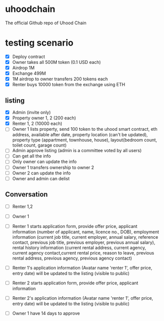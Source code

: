 # uhoodchain
The official Github repo of Uhood Chain

# testing scenario
- [x] Deploy contract
- [x] Owner takes all 500M token (0.1 USD each)
- [x] Airdrop 1M
- [x] Exchange 499M
- [x] 1M airdrop to owner transfers 200 tokens each
- [x] Renter buys 10000 token from the exchange using ETH

## listing
- [x] Admin (invite only)
- [x] Property owner 1, 2 (200 each)
- [x] Renter 1, 2 (10000 each)
- [ ] Owner 1 lists property, send 100 token to the uhood smart contract, eth address, available after date, property location (can't be updated), property type (appartment, townhouse, house), layout(bedroom count, toilet count, garage count)
- [ ] Admin approve listing (admin is a committee voted by all users)
- [ ] Can get all the info
- [ ] Only owner can update the info
- [ ] Owner 1 transfers ownership to owner 2
- [ ] Owner 2 can update the info
- [ ] Owner and admin can delist 

## Conversation
- [ ] Renter 1,2
- [ ] Owner 1
- [ ] Renter 1 starts application form, provide offer price, applicant information (number of applicant, name, licence no., DOB), employment information (current job title, current employer, annual salary, reference contact, previous job title, previous employer, previous annual salary), rental history information (current rental address, current agency, current agency contact,current rental price, reason to leave, previous rental address, previous agency, previous agency contact) 
- [ ] Renter 1's application information (Avatar name 'renter 1', offer price, entry date) will be updated to the listing (visible to public)
- [ ] Renter 2 starts application form, provide offer price, applicant information
- [ ] Renter 2's application information (Avatar name 'renter 1', offer price, entry date) will be updated to the listing (visible to public)
- [ ] Owner 1 have 14 days to approve 

